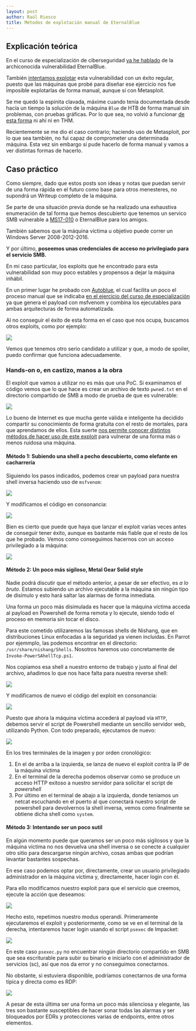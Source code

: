 ```yaml
---
layout: post
author: Raúl Riesco
title: Métodos de explotación manual de EternalBlue
---
```


## Explicación teórica

En el curso de especialización de ciberseguridad [ya he hablado](https://raul-profesor.github.io/Curso-especialista-ciberseguridad/segof/servicios_desact/#un-caso-real-eternalblue-ms17-010-smbv1-y-wannacry) de la archiconocida vulnerabilidad EternalBlue.

También [intentamos explotar](https://raul-profesor.github.io/Curso-especialista-ciberseguridad/segof/EternalBlue/) esta vulnerabilidad con un éxito regular, puesto que las máquinas que probé para diseñar ese ejercicio nos fue imposible explotarlas de forma manual, aunque sí con Metasploit.

Se me quedó la espinita clavada, máxime cuando tenía documentada desde hacía un tiempo la solución de la máquina `Blue` de HTB de forma manual sin problemas, con pruebas gráficas. Por lo que sea, no volvió a funcionar [de esta forma](https://github.com/worawit/MS17-010) ni ahí ni en THM.

Recientemente se me dio el caso contrario; haciendo uso de Metasploit, por lo que sea también, no fui capaz de comprometer una determinada máquina. Esta vez sin embargo sí pude hacerlo de forma manual y vamos a ver distintas formas de hacerlo.


## Caso práctico

Como siempre, dado que estos posts son ideas y notas que puedan servir de una forma rápida en el futuro como base para otros menesteres, no supondrá un Writeup completo de la máquina.

Se parte de una situación previa donde se ha realizado una exhaustiva enumeración de tal forma que hemos descubierto que tenemos un servico SMB vulnerable a [MS17-010](https://support.microsoft.com/es-es/topic/ms17-010-actualizaci%C3%B3n-de-seguridad-para-windows-server-de-smb-14-de-marzo-de-2017-435c22fb-5f9b-f0b3-3c4b-b605f4e6a655) o EternalBlue para los amigos.

También sabemos que la máquina víctima u objetivo puede correr un Windows Server 2008-2012-2016.

Y por último, **poseemos unas credenciales de acceso no privilegiado para el servicio SMB.**

En mi caso particular, los exploits que he encontrado para esta vulnerabilidad son muy poco estables y propensos a dejar la máquina inhábil.

En un primer lugar he probado con [Autoblue](https://github.com/3ndG4me/AutoBlue-MS17-010), el cual facilita un poco el proceso manual que se indicaba [en el ejercicio del curso de especialización](https://raul-profesor.github.io/Curso-especialista-ciberseguridad/segof/EternalBlue/) ya que genera el payload con msfvenom y combina los ejecutables para ambas arquitecturas de forma automatizada.

Al no conseguir el éxito de esta forma en el caso que nos ocupa, buscamos otros exploits, como por ejemplo: 

![](../img/eternal/search-eternal.png)

Vemos que tenemos otro serio candidato a utilizar y que, a modo de spoiler, puedo confirmar que funciona adecuadamente.

### Hands-on o, en castizo, manos a la obra

El exploit que vamos a utilizar no es más que una PoC. Si examinamos el código vemos que lo que hace es crear un archivo de texto `pwned.txt` en el directorio compartido de SMB a modo de prueba de que es vulnerable:

![](../img/eternal/poc.png)

Lo bueno de Internet es que mucha gente válida e inteligente ha decidido compartir su conocimiento de forma gratuita con el resto de mortales, para que aprendamos de ellos. Esta suerte [nos permite conocer distintos métodos de hacer uso de este exploit](https://redteamzone.com/EternalBlue/) para vulnerar de una forma más o menos ruidosa una máquina.

#### Método 1: Subiendo una shell a pecho descubierto, como elefante en cacharrería

Siguiendo los pasos indicados, podemos crear un payload para nuestra shell inversa haciendo uso de `msfvenom`:

![](../img/eternal/msfvenom.png)

Y modificamos el código en consonancia:

![](../img/eternal/metodo1.png)

Bien es cierto que puede que haya que lanzar el exploit varias veces antes de conseguir tener éxito, aunque es bastante más fiable que el resto de los que he probado. Vemos como conseguimos hacernos con un acceso privilegiado a la máquina:

![](../img/eternal/metodo1-OK.png)

#### Método 2: Un poco más sigiloso, Metal Gear Solid style

Nadie podrá discutir que el método anterior, a pesar de ser efectivo, es *a lo bruto*. Estamos subiendo un archivo ejecutable a la máquina sin ningún tipo de disimulo y esto hará saltar las alarmas de forma inmediata.

Una forma un poco más disimulada es hacer que la máquina víctima acceda al payload en Powershell de forma remota y lo ejecute, siendo todo el proceso en memoria sin tocar el disco.

Para este cometido utilizaremos las famosas shells de Nishang, que en distribuciones Linux enfocadas a la seguridad ya vienen incluidas. En Parrot por ejemmplo, las podemos encontrar en el directorio: `/usr/share/nishang/Shells`. Nosotros haremos uso concretamente de `Invoke-PowerSAhellTcp.ps1`.

Nos copiamos esa shell a nuestro entorno de trabajo y justo al final del archivo, añadimos lo que nos hace falta para nuestra reverse shell:

![](../img/eternal/metodo2.png)

Y modificamos de nuevo el código del exploit en consonancia:

![](../img/eternal/metodo2-2.png)

Puesto que ahora la máquina víctima accederá al payload vía `HTTP`, debemos servir el script de Powershell mediante un sencillo servidor web, utilizando Python. Con todo preparado, ejecutamos de nuevo:

![](../img/eternal/metodo2-OK.png)

En los tres terminales de la imagen y por orden cronológico:

1. En el de arriba a la izquierda, se lanza de nuevo el exploit contra la IP de la máquina víctima
2. En el terminal de la derecha podemos observar como se produce un acceso HTTP exitoso a nuestro servidor para solicitar el script de *powershell*
3. Por último en el terminal de abajo a la izquierda, donde teniamos un netcat escuchando en el puerto al que conectará nuestro script de powershell para devolvernos la shell inversa, vemos como finalmente se obtiene dicha shell como `system`.


#### Método 3: Intentando ser un poco sutil

En algún momento puede que queramos ser un poco más sigilosos y que la máquina víctima no nos devuelva una shell inversa o se conecte a cualquier otro sitio para descargarse ningún archivo, cosas ambas que podrían levantar bastantes sospechas.

En ese caso podemos optar por, directamente, crear un usuario privilegiado administrador en la máquina víctima y, directamente, hacer login con él.

Para ello modificamos nuestro exploit para que el servicio que creemos, ejecute la acción que deseamos:

![](../img/eternal/metodo3.png)

Hecho esto, repetimos nuestro modus operandi. Primeramente ejecutaremos el exploit y posteriormente, como se ve en el terminal de la derecha, intentaremos hacer login usando el script `psexec` de Impacket:

![](../img/eternal/metodo3-NOK.png)

En este caso `psexec.py` no encuentrar ningún directorio compartido en SMB que sea escriturable para subir su binario e iniciarlo con el administrador de servicios (sc), así que nos da error y no conseguimos conectarnos.

No obstante, si estuviera disponible, podríamos conectarnos de una forma típica y directa como es RDP:

![](../img/eternal/metodo3-OK.png)


A pesar de esta última ser una forma un poco más silenciosa y elegante, las tres son bastante susceptibles de hacer sonar todas las alarmas y ser bloqueados por EDRs y protecciones varias de endpoints, entre otros elementos.


